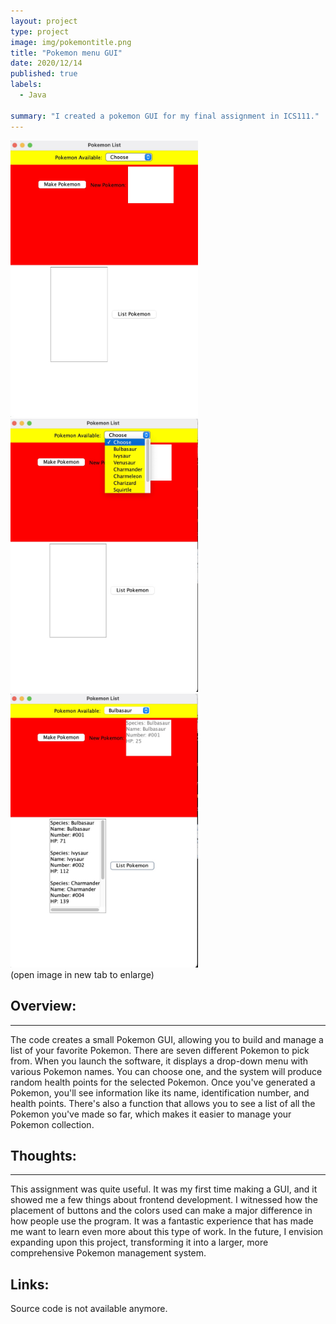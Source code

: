 ```yaml
---
layout: project
type: project
image: img/pokemontitle.png
title: "Pokemon menu GUI"
date: 2020/12/14
published: true
labels:
  - Java

summary: "I created a pokemon GUI for my final assignment in ICS111."
---
```


<div class="text-center p-4">
  <img width="300px" src="../img/pokemon-project.jpg" class="img-thumbnail" >
  <img width="300px" src="../img/pokemon-project-list.jpg" class="img-thumbnail" >
  <img width="300px" src="../img/pokemon-project-addedlist.jpg" class="img-thumbnail" >
</div>
<div class="text-center pt-2">
  (open image in new tab to enlarge)
</div>

## Overview:
***
The code creates a small Pokemon GUI, allowing you to build and manage a list of your favorite Pokemon. There are seven different Pokemon to pick from. When you launch the software, it displays a drop-down menu with various Pokemon names. You can choose one, and the system will produce random health points for the selected Pokemon. Once you've generated a Pokemon, you'll see information like its name, identification number, and health points. There's also a function that allows you to see a list of all the Pokemon you've made so far, which makes it easier to manage your Pokemon collection.

## Thoughts:
***
This assignment was quite useful. It was my first time making a GUI, and it showed me a few things about frontend development. I witnessed how the placement of buttons and the colors used can make a major difference in how people use the program. It was a fantastic experience that has made me want to learn even more about this type of work. In the future, I envision expanding upon this project, transforming it into a larger, more comprehensive Pokemon management system.

## Links:
Source code is not available anymore.


